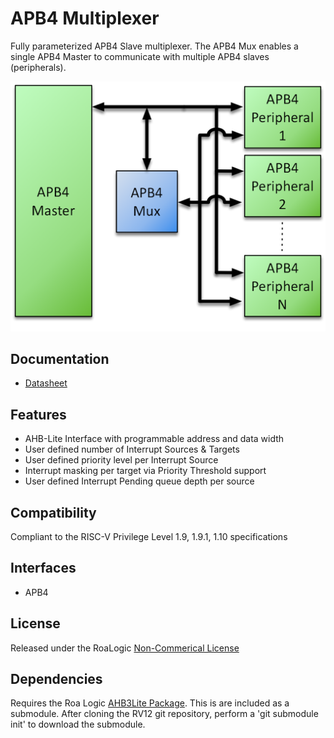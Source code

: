 # APB4 Multiplexer
Fully parameterized APB4 Slave multiplexer. The APB4 Mux enables a single APB4 Master to communicate with multiple APB4 slaves (peripherals).


![Example Implementation](assets/img/APB4-Mux-Sys.png)

## Documentation

- [Datasheet](DATASHEET)

## Features

- AHB-Lite Interface with programmable address and data width
- User defined number of Interrupt Sources & Targets
- User defined priority level per Interrupt Source
- Interrupt masking per target via Priority Threshold support
- User defined Interrupt Pending queue depth per source

## Compatibility

Compliant to the RISC-V Privilege Level 1.9, 1.9.1, 1.10 specifications

## Interfaces

- APB4


## License

Released under the RoaLogic [Non-Commerical License](/LICENSE.md)

## Dependencies
Requires the Roa Logic [AHB3Lite Package](). This is are included as a submodule.
After cloning the RV12 git repository, perform a 'git submodule init' to download the submodule.